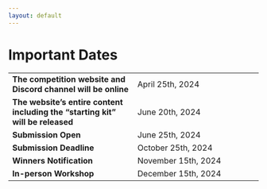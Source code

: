```yaml
---
layout: default
---
```


# Important Dates

<table class="foo">
    <tr>
        <td width="50%"><b>The competition website and Discord channel will be online</b></td>
        <td width="50%">April 25th, 2024</td>
    </tr>
    <tr>
        <td width="50%"><b>The website’s entire content including the “starting kit” will be released</b></td>
        <td width="50%">June 20th, 2024</td>
    </tr>
    <tr>
        <td width="50%"><b>Submission Open</b></td>
        <td width="50%">June 25th, 2024</td>
    </tr>
    <tr>
        <td width="50%"><b>Submission Deadline</b></td>
        <td width="50%">October 25th, 2024</td>
    </tr>
    <tr>
        <td width="50%"><b>Winners Notification</b></td>
        <td width="50%">November 15th, 2024</td>
    </tr>
    <tr>
        <td width="50%"><b>In-person Workshop</b></td>
        <td width="50%">December 15th, 2024</td>
    </tr>
</table>
